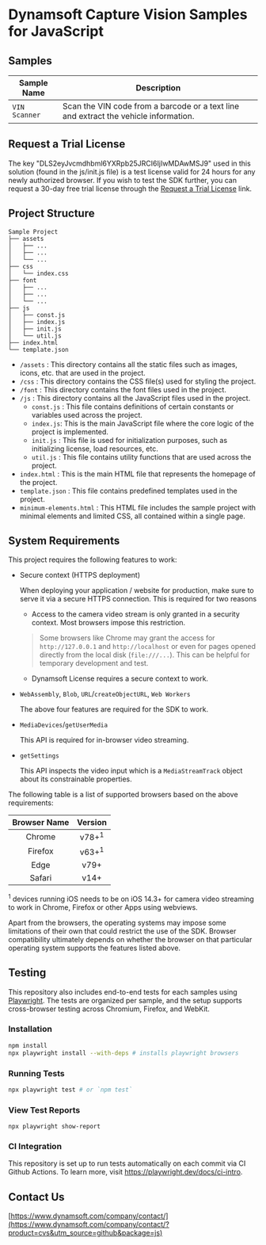 # Dynamsoft Capture Vision Samples for JavaScript

## Samples

| Sample Name   | Description                                                                          |
| ------------  | ------------------------------------------------------------------------------------ |
| `VIN Scanner` | Scan the VIN code from a barcode or a text line and extract the vehicle information. |

## Request a Trial License

The key "DLS2eyJvcmdhbml6YXRpb25JRCI6IjIwMDAwMSJ9" used in this solution (found in the js/init.js file) is a test license valid for 24 hours for any newly authorized browser. If you wish to test the SDK further, you can request a 30-day free trial license through the <a href="https://www.dynamsoft.com/customer/license/trialLicense?product=dcv&utm_source=samples&package=js" target="_blank">Request a Trial License</a> link.

## Project Structure

```text
Sample Project
├── assets
│   ├── ...
│   ├── ...
│   └── ...
├── css
│   └── index.css
├── font
│   ├── ...
│   ├── ...
│   └── ...
├── js
│   ├── const.js
│   ├── index.js
│   ├── init.js
│   └── util.js
├── index.html
└── template.json
```

 * `/assets` : This directory contains all the static files such as images, icons, etc. that are used in the project.
 * `/css` : This directory contains the CSS file(s) used for styling the project.
 * `/font` : This directory contains the font files used in the project.
 * `/js` : This directory contains all the JavaScript files used in the project.
   * `const.js` : This file contains definitions of certain constants or variables used across the project.
   * `index.js`: This is the main JavaScript file where the core logic of the project is implemented.
   * `init.js` : This file is used for initialization purposes, such as initializing license, load resources, etc.
   * `util.js` : This file contains utility functions that are used across the project.
 * `index.html` : This is the main HTML file that represents the homepage of the project.
 * `template.json` : This file contains predefined templates used in the project.
 * `minimum-elements.html` : This HTML file includes the sample project with minimal elements and limited CSS, all contained within a single page.

## System Requirements

This project requires the following features to work:

- Secure context (HTTPS deployment)

  When deploying your application / website for production, make sure to serve it via a secure HTTPS connection. This is required for two reasons
  
  - Access to the camera video stream is only granted in a security context. Most browsers impose this restriction.
  > Some browsers like Chrome may grant the access for `http://127.0.0.1` and `http://localhost` or even for pages opened directly from the local disk (`file:///...`). This can be helpful for temporary development and test.
  
  - Dynamsoft License requires a secure context to work.

- `WebAssembly`, `Blob`, `URL`/`createObjectURL`, `Web Workers`

  The above four features are required for the SDK to work.

- `MediaDevices`/`getUserMedia`

  This API is required for in-browser video streaming.

- `getSettings`

  This API inspects the video input which is a `MediaStreamTrack` object about its constrainable properties.

The following table is a list of supported browsers based on the above requirements:

  | Browser Name |     Version      |
  | :----------: | :--------------: |
  |    Chrome    | v78+<sup>1</sup> |
  |   Firefox    | v63+<sup>1</sup> |
  |     Edge     |       v79+       |
  |    Safari    |       v14+       |

  <sup>1</sup> devices running iOS needs to be on iOS 14.3+ for camera video streaming to work in Chrome, Firefox or other Apps using webviews.

Apart from the browsers, the operating systems may impose some limitations of their own that could restrict the use of the SDK. Browser compatibility ultimately depends on whether the browser on that particular operating system supports the features listed above.

## Testing

This repository also includes end-to-end tests for each samples using [Playwright](https://playwright.dev/). The tests are organized per sample, and the setup supports cross-browser testing across Chromium, Firefox, and WebKit.

### Installation

``` bash
npm install
npx playwright install --with-deps # installs playwright browsers
```

### Running Tests

```bash
npx playwright test # or `npm test`
```

### View Test Reports

```bas
npx playwright show-report
```

### CI Integration

This repository is set up to run tests automatically on each commit via CI Github Actions. To learn more, visit https://playwright.dev/docs/ci-intro.

## Contact Us

[https://www.dynamsoft.com/company/contact/](https://www.dynamsoft.com/company/contact/?product=cvs&utm_source=github&package=js)
